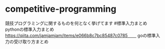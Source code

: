 # competitive-programming
競技プログラミングに関するものを何となく挙げてます
#標準入力まとめ
pythonの標準入力まとめ
https://qiita.com/jamjamjam/items/e066b8c7bc85487c0785　　
  goの標準入力の受け取り方まとめ

